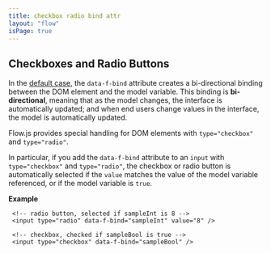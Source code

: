 ```yaml
---
title: checkbox radio bind attr
layout: "flow"
isPage: true
---
```


## Checkboxes and Radio Buttons

In the [default case](../default-bind-attr/), the `data-f-bind` attribute creates a bi-directional binding between the DOM element and the model variable. This binding is **bi-directional**, meaning that as the model changes, the interface is automatically updated; and when end users change values in the interface, the model is automatically updated.

Flow.js provides special handling for DOM elements with `type="checkbox"` and `type="radio"`.

In particular, if you add the `data-f-bind` attribute to an `input` with `type="checkbox"` and `type="radio"`, the checkbox or radio button is automatically selected if the `value` matches the value of the model variable referenced, or if the model variable is `true`.

**Example**

     <!-- radio button, selected if sampleInt is 8 -->
     <input type="radio" data-f-bind="sampleInt" value="8" />

     <!-- checkbox, checked if sampleBool is true -->
     <input type="checkbox" data-f-bind="sampleBool" />

